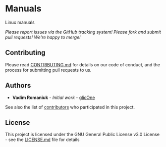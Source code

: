 # Manuals

Linux manuals

*Please report issues via the GitHub tracking system! Please fork and submit pull requests! We're happy to merge!*

## Contributing

Please read [CONTRIBUTING.md](CONTRIBUTING.md) for details on our code of conduct, and the process for submitting pull requests to us.

## Authors

* **Vadim Romaniuk** - *Initial work* - [glicOne](https://github.com/RomaniukVadim)

See also the list of [contributors](https://github.com/RomaniukVadim/glicOne-overlay/contributors) who participated in this project.

## License

This project is licensed under the GNU General Public License v3.0 License - see the [LICENSE.md](LICENSE.md) file for details
